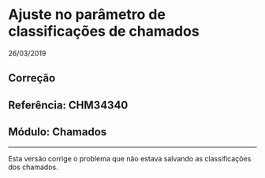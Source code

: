 # Ajuste no parâmetro de classificações de chamados
26/03/2019
## Correção
## Referência: CHM34340
## Módulo: Chamados
***

Esta versão corrige o problema que não estava salvando as classificações dos chamados.